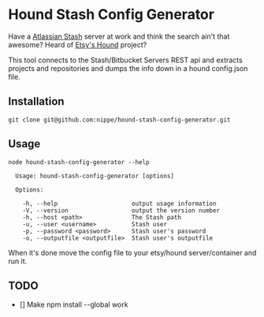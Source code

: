 # Hound Stash Config Generator

Have a [Atlassian Stash](https://www.atlassian.com/software/bitbucket/server) server at work and think the search ain't that awesome? Heard of [Etsy's Hound](https://github.com/etsy/hound) project?

This tool connects to the Stash/Bitbucket Servers REST api and extracts projects and repositories and dumps the info down in a hound config.json file.

## Installation
`git clone git@github.com:nippe/hound-stash-config-generator.git`

## Usage
`node hound-stash-config-generator --help`

```
  Usage: hound-stash-config-generator [options]

  Options:

    -h, --help                     output usage information
    -V, --version                  output the version number
    -h, --host <path>              The Stash path
    -u, --user <username>          Stash user
    -p, --password <password>      Stash user's password
    -o, --outputfile <outputfile>  Stash user's outputfile
```

When it's done move the config file to your etsy/hound server/container and run it.

## TODO
 - [] Make npm install --global work
